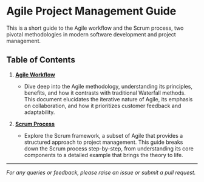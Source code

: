 # Agile Project Management Guide

This is a short guide to the Agile workflow and the Scrum process, two pivotal methodologies in modern software development and project management. 
## Table of Contents

1. **[Agile Workflow](https://github.com/ajeless/docs/blob/master/agile_project_management/agile_workflow.md)**
   - Dive deep into the Agile methodology, understanding its principles, benefits, and how it contrasts with traditional Waterfall methods. This document elucidates the iterative nature of Agile, its emphasis on collaboration, and how it prioritizes customer feedback and adaptability.

2. **[Scrum Process](https://github.com/ajeless/docs/blob/master/agile_project_management/scrum_process.md)**
   - Explore the Scrum framework, a subset of Agile that provides a structured approach to project management. This guide breaks down the Scrum process step-by-step, from understanding its core components to a detailed example that brings the theory to life.

---

*For any queries or feedback, please raise an issue or submit a pull request.*

